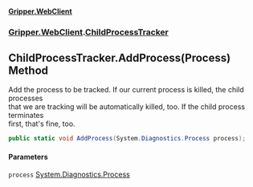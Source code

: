 #### [Gripper.WebClient](index 'index')
### [Gripper.WebClient](Gripper_WebClient 'Gripper.WebClient').[ChildProcessTracker](Gripper_WebClient_ChildProcessTracker 'Gripper.WebClient.ChildProcessTracker')
## ChildProcessTracker.AddProcess(Process) Method
Add the process to be tracked. If our current process is killed, the child processes  
that we are tracking will be automatically killed, too. If the child process terminates  
first, that's fine, too.
```csharp
public static void AddProcess(System.Diagnostics.Process process);
```
#### Parameters
<a name='Gripper_WebClient_ChildProcessTracker_AddProcess(System_Diagnostics_Process)_process'></a>
`process` [System.Diagnostics.Process](https://docs.microsoft.com/en-us/dotnet/api/System.Diagnostics.Process 'System.Diagnostics.Process')  
  
